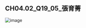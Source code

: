 ## CH04.02_Q19_05_張育菁 

![image](https://github.com/user-attachments/assets/1755e1bd-49b8-49ab-a611-b35948d23a6f)


